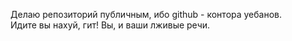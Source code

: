 Делаю репозиторий публичным, ибо github - контора уебанов.<br>
Идите вы нахуй, гит! Вы, и ваши лживые речи.
